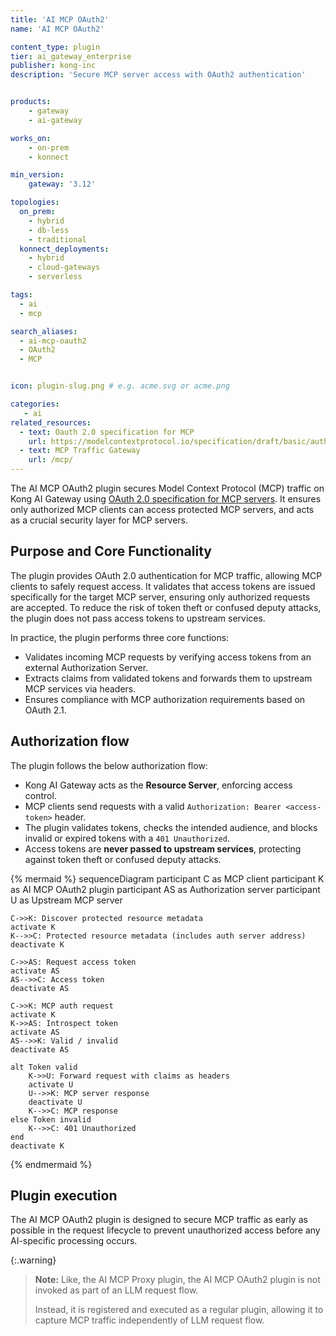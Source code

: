```yaml
---
title: 'AI MCP OAuth2'
name: 'AI MCP OAuth2'

content_type: plugin
tier: ai_gateway_enterprise
publisher: kong-inc
description: 'Secure MCP server access with OAuth2 authentication'


products:
    - gateway
    - ai-gateway

works_on:
    - on-prem
    - konnect

min_version:
    gateway: '3.12'

topologies:
  on_prem:
    - hybrid
    - db-less
    - traditional
  konnect_deployments:
    - hybrid
    - cloud-gateways
    - serverless

tags:
  - ai
  - mcp

search_aliases:
  - ai-mcp-oauth2
  - OAuth2
  - MCP


icon: plugin-slug.png # e.g. acme.svg or acme.png

categories:
   - ai
related_resources:
  - text: Oauth 2.0 specification for MCP
    url: https://modelcontextprotocol.io/specification/draft/basic/authorization
  - text: MCP Traffic Gateway
    url: /mcp/
---
```


The AI MCP OAuth2 plugin secures Model Context Protocol (MCP) traffic on Kong AI Gateway using [OAuth 2.0 specification for MCP servers](https://modelcontextprotocol.io/specification/draft/basic/authorization). It ensures only authorized MCP clients can access protected MCP servers, and acts as a crucial security layer for MCP servers.

## Purpose and Core Functionality

The plugin provides OAuth 2.0 authentication for MCP traffic, allowing MCP clients to safely request access. It validates that access tokens are issued specifically for the target MCP server, ensuring only authorized requests are accepted. To reduce the risk of token theft or confused deputy attacks, the plugin does not pass access tokens to upstream services.

In practice, the plugin performs three core functions:

* Validates incoming MCP requests by verifying access tokens from an external Authorization Server.
* Extracts claims from validated tokens and forwards them to upstream MCP services via headers.
* Ensures compliance with MCP authorization requirements based on OAuth 2.1.

## Authorization flow

The plugin follows the below authorization flow:

* Kong AI Gateway acts as the **Resource Server**, enforcing access control.
* MCP clients send requests with a valid `Authorization: Bearer <access-token>` header.
* The plugin validates tokens, checks the intended audience, and blocks invalid or expired tokens with a `401 Unauthorized`.
* Access tokens are **never passed to upstream services**, protecting against token theft or confused deputy attacks.

<!-- vale off -->
{% mermaid %}
sequenceDiagram
    participant C as MCP client
    participant K as AI MCP OAuth2 plugin
    participant AS as Authorization server
    participant U as Upstream MCP server

    C->>K: Discover protected resource metadata
    activate K
    K-->>C: Protected resource metadata (includes auth server address)
    deactivate K

    C->>AS: Request access token
    activate AS
    AS-->>C: Access token
    deactivate AS

    C->>K: MCP auth request
    activate K
    K->>AS: Introspect token
    activate AS
    AS-->>K: Valid / invalid
    deactivate AS

    alt Token valid
        K->>U: Forward request with claims as headers
        activate U
        U-->>K: MCP server response
        deactivate U
        K-->>C: MCP response
    else Token invalid
        K-->>C: 401 Unauthorized
    end
    deactivate K

{% endmermaid %}
<!-- vale on -->

## Plugin execution

The AI MCP OAuth2 plugin is designed to secure MCP traffic as early as possible in the request lifecycle to prevent unauthorized access before any AI-specific processing occurs.

{:.warning}
> **Note:** Like, the AI MCP Proxy plugin, the AI MCP OAuth2 plugin is not invoked as part of an LLM request flow.
>
> Instead, it is registered and executed as a regular plugin, allowing it to capture MCP traffic independently of LLM request flow.
